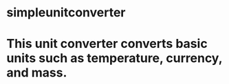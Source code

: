 # simpleunitconverter
# This unit converter converts basic units such as temperature, currency, and mass.
